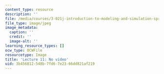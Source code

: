 ```yaml
---
content_type: resource
description: ''
file: /media/courses/3-021j-introduction-to-modeling-and-simulation-spring-2012/3b456812548b7fd67e2366dd821af219_No-Video.jpg
file_type: image/jpeg
image_metadata:
  caption: ''
  credit: ''
  image-alt: ''
learning_resource_types: []
ocw_type: OCWFile
resourcetype: Image
title: 'Lecture 11: No video'
uid: 3b456812-548b-7fd6-7e23-66dd821af219
---
```

